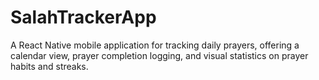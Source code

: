 # SalahTrackerApp
A React Native mobile application for tracking daily prayers, offering a calendar view, prayer completion logging, and visual statistics on prayer habits and streaks.
